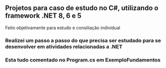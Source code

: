 ## Projetos para caso de estudo no C#, utilizando o framework .NET 8, 6 e 5

Feito objetivamente para estudo e consiliação individual 

### Realizei um passo a passo do que precisa ser estudado para se desenvolver em atividades relacionadas a .NET 
### Esta tudo comentado no Program.cs em ExemploFundamentos 
